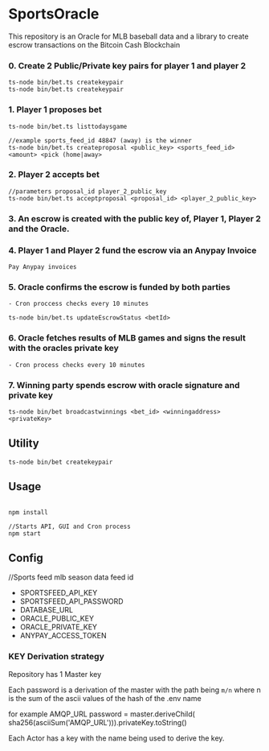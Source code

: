 
# SportsOracle

This repository is an Oracle for MLB baseball data and a library to create escrow transactions on the Bitcoin Cash Blockchain 

### 0. Create 2 Public/Private key pairs for player 1 and player 2

```
ts-node bin/bet.ts createkeypair
ts-node bin/bet.ts createkeypair

```

### 1. Player 1 proposes bet 

```
ts-node bin/bet.ts listtodaysgame 

//example sports_feed_id 48847 (away) is the winner   
ts-node bin/bet.ts createproposal <public_key> <sports_feed_id> <amount> <pick (home|away> 

```

### 2. Player 2 accepts bet 

 ```
 //parameters proposal_id player_2_public_key
 ts-node bin/bet.ts acceptproposal <proposal_id> <player_2_public_key>

 ```
 
### 3. An escrow is created with the public key of, Player 1, Player 2 and the Oracle.

### 4. Player 1 and Player 2 fund the escrow via an Anypay Invoice

 ```
 Pay Anypay invoices 
 ``` 
### 5. Oracle confirms the escrow is funded by both parties 
    - Cron proccess checks every 10 minutes
```
ts-node bin/bet.ts updateEscrowStatus <betId>

```
### 6. Oracle fetches results of MLB games and signs the result with the oracles private key
    - Cron process checks every 10 minutes 

### 7. Winning party spends escrow with oracle signature and private key 
 ```
 ts-node bin/bet broadcastwinnings <bet_id> <winningaddress> <privateKey>      
 ``` 

## Utility
```
ts-node bin/bet createkeypair 

```

## Usage

```

npm install

//Starts API, GUI and Cron process
npm start

```

## Config 
  //Sports feed mlb season data feed id
  - SPORTSFEED_API_KEY
  - SPORTSFEED_API_PASSWORD
  - DATABASE_URL
  - ORACLE_PUBLIC_KEY
  - ORACLE_PRIVATE_KEY
  - ANYPAY_ACCESS_TOKEN



### KEY Derivation strategy

Repository has 1 Master key 

Each password is a derivation of the master with the path being `m/n` where n is the sum of the ascii values of the hash of the .env name

for example AMQP_URL password = master.deriveChild( sha256(asciiSum('AMQP_URL'))).privateKey.toString()

Each Actor has a key with the name being used to derive the key. 





